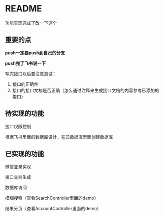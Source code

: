 # README

功能实现完成了改一下这个


## 重要的点

**push一定要push到自己的分支**

**push完了飞书说一下**

写完接口以后要注意测试：

1. 接口的正确性
2. 接口的接口文档是否正确（怎么通过注释来生成接口文档的内容参考已添加的接口）

## 待实现的功能

接口权限控制

根据飞书里面的数据库设计，在云数据库里面创建数据库

## 已实现的功能

微信登录实现

接口文档生成

数据库访问

模糊搜索（查看SearchController里面的demo）

结果分页（查看AccountController里面的demo）
